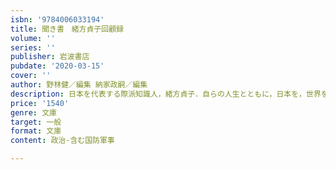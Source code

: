 ```yaml
---
isbn: '9784006033194'
title: 聞き書　緒方貞子回顧録
volume: ''
series: ''
publisher: 岩波書店
pubdate: '2020-03-15'
cover: ''
author: 野林健／編集 納家政嗣／編集
description: 日本を代表する際派知識人，緒方貞子．自らの人生とともに，日本を，世界を語る．（解説＝中満泉）
price: '1540'
genre: 文庫
target: 一般
format: 文庫
content: 政治-含む国防軍事

---
```

